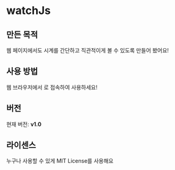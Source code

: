 # watchJs

## 만든 목적
웹 페이지에서도 시계를 간단하고 직관적이게 볼 수 있도록 만들어 봤어요!

## 사용 방법
웹 브라우저에서 []()로 접속하여 사용하세요!

## 버전
현재 버전: **v1.0**

## 라이센스
누구나 사용할 수 있게 MIT License를 사용해요
